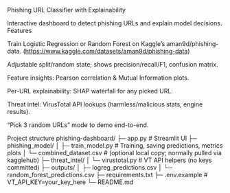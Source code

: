 Phishing URL Classifier with Explainability

Interactive dashboard to detect phishing URLs and explain model decisions.
Features

Train Logistic Regression or Random Forest on Kaggle’s aman9d/phishing-data. (https://www.kaggle.com/datasets/aman9d/phishing-data)

Adjustable split/random state; shows precision/recall/F1, confusion matrix.

Feature insights: Pearson correlation & Mutual Information plots.

Per-URL explainability: SHAP waterfall for any picked URL.

Threat intel: VirusTotal API lookups (harmless/malicious stats, engine results).

“Pick 3 random URLs” mode to demo end-to-end.


Project structure
phishing-dashboard/
├─ app.py                         # Streamlit UI
├─ phishing_model/
│  ├─ train_model.py              # Training, saving predictions, metrics plots
│  └─ combined_dataset.csv        # (optional local copy; normally pulled via kagglehub)
├─ threat_intel/
│  └─ virustotal.py               # VT API helpers (no keys committed)
├─ outputs/
│  ├─ logreg_predictions.csv
│  └─ random_forest_predictions.csv
├─ requirements.txt
├─ .env.example                   # VT_API_KEY=your_key_here
└─ README.md
